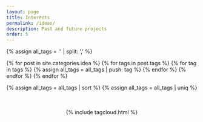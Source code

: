```yaml
---
layout: page
title: Interests
permalink: /ideas/
description: Past and future projects
order: 5
---
```




<!--Tags generator-->
{% assign all_tags = '' | split: ',' %}

 {% for post in site.categories.idea %}
    {% for tags in post.tags %}
        {% for tag in tags %}
            {% assign all_tags = all_tags | push: tag %}
        {% endfor %}
    {% endfor %}
{% endfor %}

{% assign all_tags = all_tags | sort %}
{% assign all_tags = all_tags | uniq %}


<!--TagCloud-->
<center> <br><br>
{% include tagcloud.html %}
</center>


